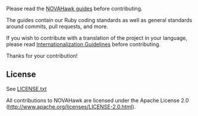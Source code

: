 Please read the [NOVAHawk guides](http://github.com/NOVAHawk/guides) before contributing.

The guides contain our Ruby coding standards as well as general standards around commits, pull requests, and more.

If you wish to contribute with a translation of the project in your language, please read [Internationalization Guidelines](https://novahawk.org/documentation/development/i18n) before contributing.

Thanks for your contribution!

## License

See [LICENSE.txt](LICENSE.txt)

All contributions to NOVAHawk are licensed under the Apache
License 2.0 (http://www.apache.org/licenses/LICENSE-2.0.html).
